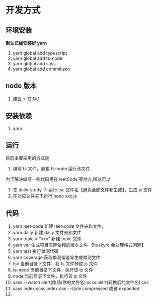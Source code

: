 # 开发方式

## 环境安装

**默认已经安装好 yarn**

1. yarn global add typescript
2. yarn global add ts-node
3. yarn global add sass
4. yarn global add commitizen

## node 版本

1. 建议 > 12.14.1

## 安装依赖

1. yarn

## 运行

目前主要采用的方式是

1. 编写 ts 文件，直接 ts-node 运行该文件

为了解决编写一些代码用在 leetCode 等地方,所以可以

1. 在 daily-study 下 运行 tsc 文件名【避免全部文件都生成】，生成 js 文件
2. 在对应文件夹下运行 node xxx.js

## 代码

1. yarn leet-code 新建 leet-code 文件夹和文件。
2. yarn daily 新建 daily 文件夹和文件
3. yarn topic = "xxx" 新建 topic 文件
4. yarn ver 生成项目实际依赖的版本文件 【huskyrc 会处理格式问题】
5. yarn test 执行单测代码
6. yarn coverage 获取单测覆盖率生成单测文件
7. tsc 当前目录下文件，将 ts 文件转成 js 文件
8. ts-node 当前目录下文件，执行该 ts 文件
9. node 当前目录下文件，执行该 js 文件
10. sass --watch alert(路劲/你的文件名).scss:alert(转换后的文件名).css
11. sass index.scss index.css --style compressed 或者 expanded
12.
